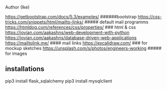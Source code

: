Author (Ike)

https://getbootstrap.com/docs/5.3/examples/     ######bootstrap
https://css-tricks.com/snippets/html/mailto-links/  ##### default mail programms
https://htmldog.com/references/css/properties/ ### html & css
https://jovian.com/aakashns/web-development-with-python
https://jovian.com/aakashns/database-driven-web-applications
https://mailtolink.me/   #### mail links
https://excalidraw.com/ ### for mockup sketches 
https://unsplash.com/s/photos/engineers-working ##### for images


## installations
pip3 install flask_sqlalchemy
pip3 install mysqlclient

